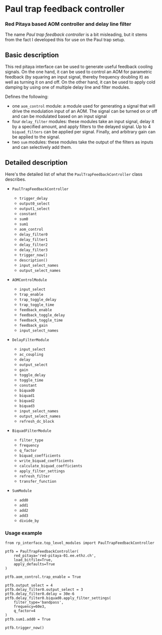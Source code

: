 # Paul trap feedback controller
### Red Pitaya based AOM controller and delay line filter
The name _Paul trap feedback controller_ is a bit misleading, but it stems from the fact I developed this for use on the Paul trap setup.

## Basic description
This red pitaya interface can be used to generate useful feedback cooling signals. On the one hand, it can be used to control an AOM for parametric feedback (by squaring an input signal, thereby frequency doubling it) as well as turning it on and off. On the other hand, it can be used to apply cold damping by using one of multiple delay line and filter modules.

Defines the following:
- one `aom_control` module: a module used for generating a signal that will drive the modulation input of an AOM. The signal can be turned on or off and can be modulated based on an input signal
- four `delay_filter` modules: these modules take an input signal, delay it by a specified amount, and apply filters to the delayed signal. Up to 4 `biquad_filters` can be applied per signal. Finally, and arbitrary gain can be applied to the signal.
- two `sum` modules: these modules take the output of the filters as inputs and can selectively add them.

## Detailed description
Here's the detailed list of what the `PaulTrapFeedbackController` class describes.

- `PaulTrapFeedbackController`
  - `trigger_delay`
  - `output0_select`
  - `output1_select`
  - `constant`
  - `sum0`
  - `sum1`
  - `aom_control`
  - `delay_filter0`
  - `delay_filter1`
  - `delay_filter2`
  - `delay_filter3`
  - `trigger_now()`
  - `description()`
  - `input_select_names`
  - `output_select_names`


- `AOMControlModule`
  - `input_select`
  - `trap_enable`
  - `trap_toggle_delay`
  - `trap_toggle_time`
  - `feedback_enable`
  - `feedback_toggle_delay`
  - `feedback_toggle_time`
  - `feedback_gain`
  - `input_select_names`


- `DelayFilterModule`
  - `input_select`
  - `ac_coupling`
  - `delay`
  - `output_select`
  - `gain`
  - `toggle_delay`
  - `toggle_time`
  - `constant`
  - `biquad0`
  - `biquad1`
  - `biquad2`
  - `biquad3`
  - `input_select_names`
  - `output_select_names`
  - `refresh_dc_block`


- `BiquadFilterModule`
  - `filter_type`
  - `frequency`
  - `q_factor`
  - `biquad_coefficients`
  - `write_biquad_coefficients`
  - `calculate_biquad_coefficients`
  - `apply_filter_settings`
  - `refresh_filter`
  - `transfer_function`


- `SumModule`
  - `add0`
  - `add1`
  - `add2`
  - `add3`
  - `divide_by`

### Usage example

```python3
from rp_interface.top_level_modules import PaulTrapFeedbackController

ptfb = PaulTrapFeedbackController(
    red_pitaya='red-pitaya-01.ee.ethz.ch',
    load_bitfile=True,
    apply_defaults=True
)

ptfb.aom_control.trap_enable = True

ptfb.output_select = 4
ptfb.delay_filter0.output_select = 3
ptfb.delay_filter0.delay = 30e-6
ptfb.delay_filter0.biquad0.apply_filter_settings(
    filter_type='bandpass',
    frequency=60e3,
    q_factor=4
)
ptfb.sum1.add0 = True

ptfb.trigger_now()
```
